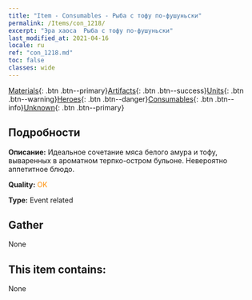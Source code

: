```yaml
---
title: "Item - Consumables - Рыба с тофу по-фушуньски"
permalink: /Items/con_1218/
excerpt: "Эра хаоса  Рыба с тофу по-фушуньски"
last_modified_at: 2021-04-16
locale: ru
ref: "con_1218.md"
toc: false
classes: wide
---
```

 [Materials](/ru/Items/){: .btn .btn--primary}[Artifacts](/ru/Items/Artifacts/){: .btn .btn--success}[Units](/ru/Items/Units/){: .btn .btn--warning}[Heroes](/ru/Items/Heroes/){: .btn .btn--danger}[Consumables](/ru/Items/Consumables/){: .btn .btn--info}[Unknown](/ru/Items/Unknown/){: .btn .btn--primary}

## Подробности
 **Описание:** Идеальное сочетание мяса белого амура и тофу, вываренных в ароматном терпко-остром бульоне. Невероятно аппетитное блюдо.

 **Quality:** <span style="color: #FF8C00">OK</span>

 **Type:** Event related

## Gather

  None

## This item contains:

  None

